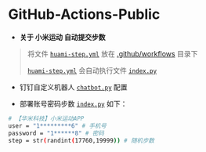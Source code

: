 # GitHub-Actions-Public

* **关于 小米运动 自动提交步数**

> 将文件 [`huami-step.yml`](https://github.com/s757129/GitHub-Actions-Public/blob/main/huami-step/huami-step.yml) 放在 [.github/workflows](https://github.com/s757129/GitHub-Actions-Public/tree/main/.github/workflows) 目录下
>
> [`huami-step.yml`](https://github.com/s757129/GitHub-Actions-Public/blob/main/huami-step/huami-step.yml) 会自动执行文件 [`index.py`](https://github.com/s757129/GitHub-Actions-Public/blob/main/huami-step/index.py)

* 钉钉自定义机器人 [`chatbot.py`](https://github.com/zhuifengshen/DingtalkChatbot/blob/master/dingtalkchatbot/chatbot.py) 配置

* 部署账号密码步数 [`index.py`](https://github.com/s757129/GitHub-Actions-Public/blob/main/huami-step/index.py) 如下：
```bash
# 【华米科技】小米运动APP
user = "1*********6" # 手机号
password = "1******8" # 密码
step = str(randint(17760,19999)) # 随机步数
```



